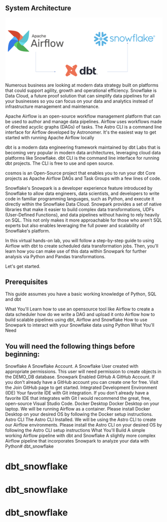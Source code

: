 
## System Architecture
![system_architecture.png](assets%2Farchitecture.png)
Numerous business are looking at modern data strategy built on platforms that could support agility, growth and operational efficiency. Snowflake is Data Cloud, a future proof solution that can simplify data pipelines for all your businesses so you can focus on your data and analytics instead of infrastructure management and maintenance.

Apache Airflow is an open-source workflow management platform that can be used to author and manage data pipelines. Airflow uses workflows made of directed acyclic graphs (DAGs) of tasks. The Astro CLI is a command line interface for Airflow developed by Astronomer. It's the easiest way to get started with running Apache Airflow locally

dbt is a modern data engineering framework maintained by dbt Labs that is becoming very popular in modern data architectures, leveraging cloud data platforms like Snowflake. dbt CLI is the command line interface for running dbt projects. The CLI is free to use and open source.

cosmos is an Open-Source project that enables you to run your dbt Core projects as Apache Airflow DAGs and Task Groups with a few lines of code.

Snowflake's Snowpark is a developer experience feature introduced by Snowflake to allow data engineers, data scientists, and developers to write code in familiar programming languages, such as Python, and execute it directly within the Snowflake Data Cloud. Snowpark provides a set of native libraries that make it easier to build complex data transformations, UDFs (User-Defined Functions), and data pipelines without having to rely heavily on SQL. This not only makes it more approachable for those who aren't SQL experts but also enables leveraging the full power and scalability of Snowflake's platform.

In this virtual hands-on lab, you will follow a step-by-step guide to using Airflow with dbt to create scheduled data transformation jobs. Then, you'll learn how you can make use of this data within Snowpark for further analysis via Python and Pandas transformations.

Let's get started.

## **Prerequisites**

This guide assumes you have a basic working knowledge of Python, SQL and dbt

What You'll Learn
how to use an opensource tool like Airflow to create a data scheduler
how do we write a DAG and upload it onto Airflow
how to build scalable pipelines using dbt, Airflow and Snowflake
How to use Snowpark to interact with your Snowflake data using Python
What You'll Need

## **You will need the following things before beginning:**

Snowflake
A Snowflake Account.
A Snowflake User created with appropriate permissions. This user will need permission to create objects in the DEMO_DB database.
Snowpark Enabled
GitHub
A GitHub Account. If you don't already have a GitHub account you can create one for free. Visit the Join GitHub page to get started.
Integrated Development Environment (IDE)
Your favorite IDE with Git integration. If you don't already have a favorite IDE that integrates with Git I would recommend the great, free, open-source Visual Studio Code.
Docker Desktop
Docker Desktop on your laptop. We will be running Airflow as a container. Please install Docker Desktop on your desired OS by following the Docker setup instructions.
Astro CLI
The Astro CLI Installed. We will be using the Astro CLI to create our Airflow environments. Please install the Astro CLI on your desired OS by following the Astro CLI setup instructions
What You'll Build
A simple working Airflow pipeline with dbt and Snowflake
A slightly more complex Airflow pipeline that incorporates Snowpark to analyze your data with Python# dbt_snowflake
# dbt_snowflake
# dbt_snowflake
# dbt_snowflake
